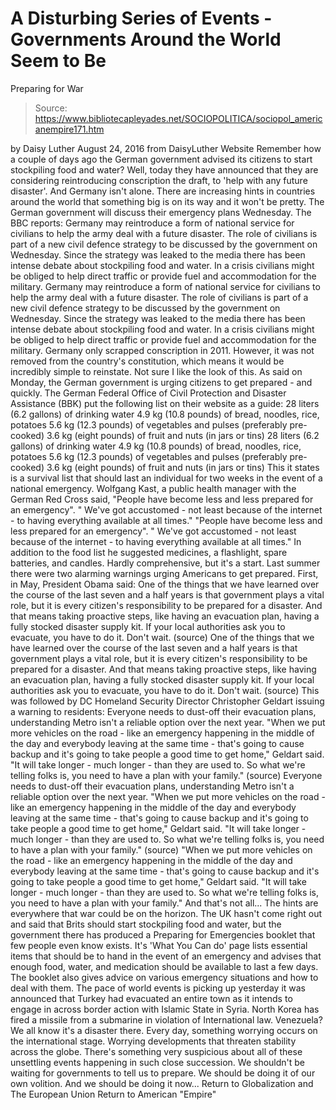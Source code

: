 # A Disturbing Series of Events - Governments Around the World Seem to Be 
Preparing for War

> Source: https://www.bibliotecapleyades.net/SOCIOPOLITICA/sociopol_americanempire171.htm

by Daisy Luther August 24, 2016 from DaisyLuther Website
Remember how a couple of days ago the German government advised its citizens to start stockpiling food and water?
Well, today they have announced that they are considering reintroducing conscription the draft, to 'help with any future disaster'. And Germany isn't alone.
There are increasing hints in countries around the world that something big is on its way and it won't be pretty.
The German government will discuss their emergency plans Wednesday.
The BBC reports:
Germany may reintroduce a form of national service for civilians to help the army deal with a future disaster. The role of civilians is part of a new civil defence strategy to be discussed by the government on Wednesday. Since the strategy was leaked to the media there has been intense debate about stockpiling food and water. In a crisis civilians might be obliged to help direct traffic or provide fuel and accommodation for the military.
Germany may reintroduce a form of national service for civilians to help the army deal with a future disaster. The role of civilians is part of a new civil defence strategy to be discussed by the government on Wednesday.
Since the strategy was leaked to the media there has been intense debate about stockpiling food and water. In a crisis civilians might be obliged to help direct traffic or provide fuel and accommodation for the military.
Germany only scrapped conscription in 2011.
However, it was not removed from the country's constitution, which means it would be incredibly simple to reinstate.
Not sure I like the look of this.
As said on Monday, the German government is urging citizens to get prepared - and quickly.
The German Federal Office of Civil Protection and Disaster Assistance (BBK) put the following list on their website as a guide:
28 liters (6.2 gallons) of drinking water 4.9 kg (10.8 pounds) of bread, noodles, rice, potatoes 5.6 kg (12.3 pounds) of vegetables and pulses (preferably pre-cooked) 3.6 kg (eight pounds) of fruit and nuts (in jars or tins)
28 liters (6.2 gallons) of drinking water
4.9 kg (10.8 pounds) of bread, noodles, rice, potatoes
5.6 kg (12.3 pounds) of vegetables and pulses (preferably pre-cooked)
3.6 kg (eight pounds) of fruit and nuts (in jars or tins)
This it states is a survival list that should last an individual for two weeks in the event of a national emergency.
Wolfgang Kast, a public health manager with the German Red Cross said,
"People have become less and less prepared for an emergency". " We've got accustomed - not least because of the internet - to having everything available at all times."
"People have become less and less prepared for an emergency".
" We've got accustomed - not least because of the internet - to having everything available at all times."
In addition to the food list he suggested medicines, a flashlight, spare batteries, and candles.
Hardly comprehensive, but it's a start.
Last summer there were two alarming warnings urging Americans to get prepared.
First, in May, President Obama said:
One of the things that we have learned over the course of the last seven and a half years is that government plays a vital role, but it is every citizen's responsibility to be prepared for a disaster. And that means taking proactive steps, like having an evacuation plan, having a fully stocked disaster supply kit. If your local authorities ask you to evacuate, you have to do it. Don't wait. (source)
One of the things that we have learned over the course of the last seven and a half years is that government plays a vital role, but it is every citizen's responsibility to be prepared for a disaster.
And that means taking proactive steps, like having an evacuation plan, having a fully stocked disaster supply kit. If your local authorities ask you to evacuate, you have to do it. Don't wait.
(source)
This was followed by DC Homeland Security Director Christopher Geldart issuing a warning to residents:
Everyone needs to dust-off their evacuation plans, understanding Metro isn't a reliable option over the next year. "When we put more vehicles on the road - like an emergency happening in the middle of the day and everybody leaving at the same time - that's going to cause backup and it's going to take people a good time to get home," Geldart said. "It will take longer - much longer - than they are used to. So what we're telling folks is, you need to have a plan with your family." (source)
Everyone needs to dust-off their evacuation plans, understanding Metro isn't a reliable option over the next year.
"When we put more vehicles on the road - like an emergency happening in the middle of the day and everybody leaving at the same time - that's going to cause backup and it's going to take people a good time to get home," Geldart said. "It will take longer - much longer - than they are used to. So what we're telling folks is, you need to have a plan with your family." (source)
"When we put more vehicles on the road - like an emergency happening in the middle of the day and everybody leaving at the same time - that's going to cause backup and it's going to take people a good time to get home," Geldart said.
"It will take longer - much longer - than they are used to. So what we're telling folks is, you need to have a plan with your family."
And that's not all...
The hints are everywhere that war could be on the horizon.
The UK hasn't come right out and said that Brits should start stockpiling food and water, but the government there has produced a Preparing for Emergencies booklet that few people even know exists.
It's 'What You Can do' page lists essential items that should be to hand in the event of an emergency and advises that enough food, water, and medication should be available to last a few days.
The booklet also gives advice on various emergency situations and how to deal with them.
The pace of world events is picking up yesterday it was announced that Turkey had evacuated an entire town as it intends to engage in across border action with Islamic State in Syria.
North Korea has fired a missile from a submarine in violation of International law.
Venezuela? We all know it's a disaster there.
Every day, something worrying occurs on the international stage. Worrying developments that threaten stability across the globe.
There's something very suspicious about all of these unsettling events happening in such close succession.
We shouldn't be waiting for governments to tell us to prepare. We should be doing it of our own volition.
And we should be doing it now...
Return to Globalization and The European Union
Return to American "Empire"
